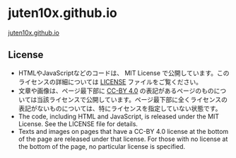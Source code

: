 # juten10x.github.io
[juten10x.github.io](https://juten10x.github.io)

## License
* HTMLやJavaScriptなどのコードは、 MIT License で公開しています。このライセンスの詳細については [LICENSE](LICENSE) ファイルをご覧ください。
* 文章や画像は、ページ最下部に [CC-BY 4.0](https://creativecommons.org/licenses/by/4.0/) の表記があるページのものについては当該ライセンスで公開しています。ページ最下部に全くライセンスの表記がないものについては、特にライセンスを指定していない状態です。
* The code, including HTML and JavaScript, is released under the MIT License. See the LICENSE file for details.
* Texts and images on pages that have a CC-BY 4.0 license at the bottom of the page are released under that license. For those with no license at the bottom of the page, no particular license is specified.
